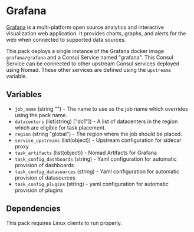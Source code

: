 # Grafana

[Grafana](https://grafana.com/oss/loki/) is a multi-platform open source analytics and interactive visualization web application. It provides charts, graphs, and alerts for the web when connected to supported data sources.

This pack deploys a single instance of the Grafana docker image `grafana/grafana` and a Consul Service named "grafana". This Consul Service can be connected to other upstream Consul services deployed using Nomad. These other services are defined using the `upstreams` variable.

## Variables

- `job_name` (string "") - The name to use as the job name which overrides using the pack name.
- `datacenters` (list(string) ["dc1"]) - A list of datacenters in the region which are eligible for
  task placement.
- `region` (string "global") - The region where the job should be placed.
- `service_upstreams` (list(object)) - Upstream configuration for sidecar proxy
- `task_artifacts` (list(object)) - Nomad Artifacts for Grafana
- `task_config_dashboards` (string) - Yaml configuration for automatic provision of dashboards
- `task_config_datasources` (string) - Yaml configuration for automatic provision of datasources
- `task_config_plugins` (string) - yaml configuration for automatic provision of plugins

## Dependencies

This pack requires Linux clients to run properly.
